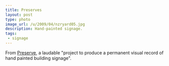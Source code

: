 ```yaml
---
title: Preserves
layout: post
type: photo
image_url: /u/2009/04/nzryard05.jpg
description: Hand-painted signage.
tags:
 - signage
---
```

From [Preserve][1], a laudable "project to produce a permanent visual record of hand painted building signage".

[1]: http://www.preserve.co.nz/images/nzryard05.jpg